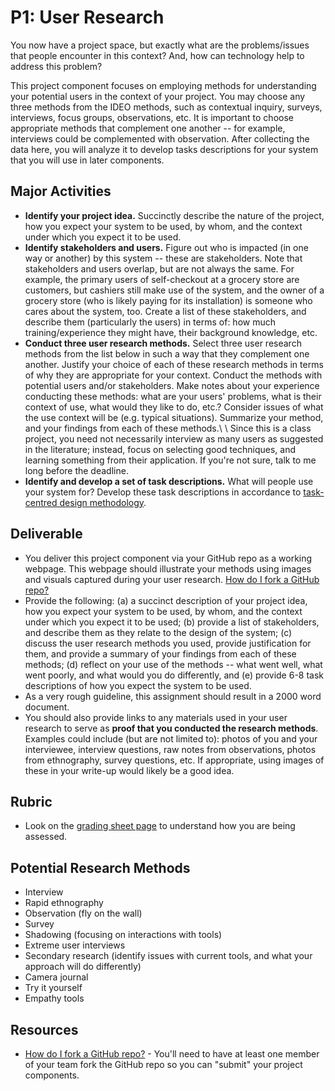 # P1: User Research

You now have a project space, but exactly what are the problems/issues that people encounter in this context? And, how can technology help to address this problem?

This project component focuses on employing methods for understanding your potential users in the context of your project. You may choose any three methods from the IDEO methods, such as contextual inquiry, surveys, interviews, focus groups, observations, etc. It is important to choose appropriate methods that complement one another -- for example, interviews could be complemented with observation. After collecting the data here, you will analyze it to develop tasks descriptions for your system that you will use in later components.

## Major Activities
* **Identify your project idea.** Succinctly describe the nature of the project, how you expect your system to be used, by whom, and the context under which you expect it to be used.
* **Identify stakeholders and users.** Figure out who is impacted (in one way or another) by this system -- these are stakeholders. Note that stakeholders and users overlap, but are not always the same. For example, the primary users of self-checkout at a grocery store are customers, but cashiers still make use of the system, and the owner of a grocery store (who is likely paying for its installation) is someone who cares about the system, too. Create a list of these stakeholders, and describe them (particularly the users) in terms of: how much training/experience they might have, their background knowledge, etc.
* **Conduct three user research methods.** Select three user research methods from the list below in such a way that they complement one another. Justify your choice of each of these research methods in terms of why they are appropriate for your context. Conduct the methods with potential users and/or stakeholders. Make notes about your experience conducting these methods: what are your users' problems, what is their context of use, what would they like to do, etc.? Consider issues of what the use context will be (e.g. typical situations). Summarize your method, and your findings from each of these methods.\\
\\
Since this is a class project, you need not necessarily interview as many users as suggested in the literature; instead, focus on selecting good techniques, and learning something from their application. If you're not sure, talk to me long before the deadline.
* **Identify and develop a set of task descriptions.** What will people use your system for? Develop these task descriptions in accordance to [task-centred design methodology](http://grouplab.cpsc.ucalgary.ca/grouplab/uploads/Publications/Publications/2004-TaskAnalysis.LEAChapter.pdf).

## Deliverable
* You deliver this project component via your GitHub repo as a working webpage. This webpage should illustrate your methods using images and visuals captured during your user research. [How do I fork a GitHub repo?](github-for-481.md)
* Provide the following: (a) a succinct description of your project idea, how you expect your system to be used, by whom, and the context under which you expect it to be used; (b) provide a list of stakeholders, and describe them as they relate to the design of the system; (c) discuss the user research methods you used, provide justification for them, and provide a summary of your findings from each of these methods; (d) reflect on your use of the methods -- what went well, what went poorly, and what would you do differently, and (e) provide 6-8 task descriptions of how you expect the system to be used.
* As a very rough guideline, this assignment should result in a 2000 word document.
* You should also provide links to any materials used in your user research to serve as **proof that you conducted the research methods**. Examples could include (but are not limited to): photos of you and your interviewee, interview questions, raw notes from observations, photos from ethnography, survey questions, etc. If appropriate, using images of these in your write-up would likely be a good idea.

## Rubric
* Look on the [grading sheet page](project-grading-sheets.md) to understand how you are being assessed.

## Potential Research Methods
* Interview
* Rapid ethnography
* Observation (fly on the wall)
* Survey
* Shadowing (focusing on interactions with tools)
* Extreme user interviews
* Secondary research (identify issues with current tools, and what your approach will do differently)
* Camera journal
* Try it yourself
* Empathy tools

## Resources
* [How do I fork a GitHub repo?](github-for-481.md) - You'll need to have at least one member of your team fork the GitHub repo so you can "submit" your project components.

<!-- 
## Resources
More insight into how to conduct certain methods
http://www.interaction-design.org/encyclopedia/
Sharp, H., Rogers, Y., and Preece, J. Interaction Design. (2002).
Moggridge, B. (2007) Designing Interactions. Cambridge, MA: The M.I.T. Press
http://designresearchtechniques.com/ - Even more research methods!
Task-centered Design Reading
Working through Task-Centered System Design. Greenberg, S. (2003) in Diaper, D. and Stanton, N. (Eds) The Handbook of Task Analysis for Human-Computer Interaction. Lawrence Erlbaum Associates.
-->